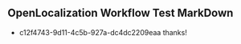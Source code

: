 ## OpenLocalization Workflow Test MarkDown
* c12f4743-9d11-4c5b-927a-dc4dc2209eaa thanks!

<!--HONumber=Aug16_HO5-->


